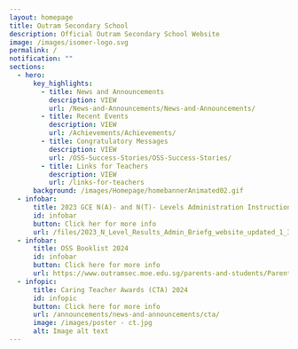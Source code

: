 ```yaml
---
layout: homepage
title: Outram Secondary School
description: Official Outram Secondary School Website
image: /images/isomer-logo.svg
permalink: /
notification: ""
sections:
  - hero:
      key_highlights:
        - title: News and Announcements
          description: VIEW
          url: /News-and-Announcements/News-and-Announcements/
        - title: Recent Events
          description: VIEW
          url: /Achievements/Achievements/
        - title: Congratulatory Messages
          description: VIEW
          url: /OSS-Success-Stories/OSS-Success-Stories/
        - title: Links for Teachers
          description: VIEW
          url: /links-for-teachers
      background: /images/Homepage/homebannerAnimated02.gif
  - infobar:
      title: 2023 GCE N(A)- and N(T)- Levels Administration Instruction
      id: infobar
      button: Click her for more info
      url: /files/2023_N_Level_Results_Admin_Briefg_website_updated_1_30pm.pdf
  - infobar:
      title: OSS Booklist 2024
      id: infobar
      button: Click here for more info
      url: https://www.outramsec.moe.edu.sg/parents-and-students/Parents/
  - infopic:
      title: Caring Teacher Awards (CTA) 2024
      id: infopic
      button: Click here for more info
      url: /announcements/news-and-announcements/cta/
      image: /images/poster - ct.jpg
      alt: Image alt text
---
```

